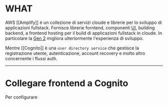 # WHAT

AWS [[Amplify]] è un collezione di servizi cloude e librerie per lo sviluppo di applicazioni fullstack.
Fornisce librerie forntend, componenti [UI](UI), building backend, a frontend hosting per il build di applicazioni fullstack in cloude. In particolare la [Gen 2](https://docs.amplify.aws/react/how-amplify-works/concepts/) migliora ulteriormente l'esperienza di sviluppo.

Mentre [[Cognito]] è una `user directory service` che gestisce la registrazione utente, autenticazione, account recovery e molto altro concernente i flussi auth.

---

# Collegare frontend a Cognito

Per configurare 